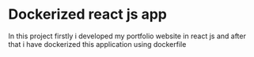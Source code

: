 # Dockerized react js app
In this project firstly i developed my portfolio website in react js and after that i have dockerized this application using dockerfile
